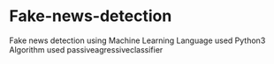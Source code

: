 # Fake-news-detection
Fake news detection using Machine Learning
Language used Python3
Algorithm used passiveagressiveclassifier
